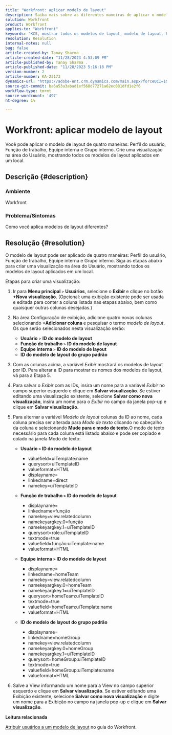 ```yaml
---
title: "Workfront: aplicar modelo de layout"
description: Saiba mais sobre as diferentes maneiras de aplicar o modelo de layout.
solution: Workfront
product: Workfront
applies-to: "Workfront"
keywords: "KCS, mostrar todos os modelos de layout, modelo de layout, Perfil do usuário, Função de trabalho, Equipe interna, Grupo inicial, Workfront"
resolution: Resolution
internal-notes: null
bug: false
article-created-by: Tanay Sharma .
article-created-date: "11/28/2023 4:53:09 PM"
article-published-by: Tanay Sharma .
article-published-date: "11/28/2023 5:16:18 PM"
version-number: 2
article-number: KA-23173
dynamics-url: "https://adobe-ent.crm.dynamics.com/main.aspx?forceUCI=1&pagetype=entityrecord&etn=knowledgearticle&id=be19a899-0e8e-ee11-8179-6045bd006704"
source-git-commit: ba6a53a3abad1ef568d77271a62ec081dfd1e2f6
workflow-type: tm+mt
source-wordcount: '497'
ht-degree: 1%

---
```


# Workfront: aplicar modelo de layout


Você pode aplicar o modelo de layout de quatro maneiras: Perfil do usuário, Função de trabalho, Equipe interna e Grupo interno. Crie uma visualização na área do Usuário, mostrando todos os modelos de layout aplicados em um local.

## Descrição {#description}


### Ambiente

Workfront



### Problema/Sintomas

Como você aplica modelos de layout diferentes?


## Resolução {#resolution}


O modelo de layout pode ser aplicado de quatro maneiras: Perfil do usuário, Função de trabalho, Equipe interna e Grupo interno. Siga as etapas abaixo para criar uma visualização na área do Usuário, mostrando todos os modelos de layout aplicados em um local.

Etapas para criar uma visualização:

1. Ir para <b>Menu principal </b>`>`  <b>Usuários</b>, selecione o <b>Exibir </b>e clique no botão <b>+Nova visualização</b>. (Opcional: uma exibição existente pode ser usada e editada para conter a coluna listada nas etapas abaixo, bem como quaisquer outras colunas desejadas.)
2. Na área Configuração de exibição, adicione quatro novas colunas selecionando <b>+Adicionar coluna </b>e pesquisar o termo *modelo de layout*. Os que serão selecionados nesta visualização serão:

   - <b>Usuário</b> `>`  <b>ID do modelo de layout</b>
   - <b>Função de trabalho </b>`>`  <b>ID do modelo de layout</b>
   - <b>Equipe interna </b>`>`  <b>ID do modelo de layout</b>
   - <b>ID do modelo de layout do grupo padrão</b>
3. Com as colunas acima, a variável *Exibir* mostrará os modelos de layout por ID. Para alterar a ID para mostrar os nomes dos modelos de layout, vá para a Etapa 5.
4. Para salvar o *Exibir* com as IDs, insira um nome para a variável *Exibir* no campo superior esquerdo e clique em <b>Salvar visualização</b>. Se estiver editando uma visualização existente, selecione <b>Salvar como nova visualização</b>, insira um nome para o *Exibir* no campo da janela pop-up e clique em <b>Salvar visualização</b>.
5. Para alternar a variável *Modelo de layout* colunas da ID ao nome, cada coluna precisa ser alterada para *Modo de texto* clicando no cabeçalho da coluna e selecionando <b>Mude para o modo de texto.</b>O modo de texto necessário para cada coluna está listado abaixo e pode ser copiado e colado na janela Modo de texto:
   - <b>Usuário `>`  ID do modelo de layout </b>
      - valuefield=uiTemplate:name
      - querysort=uiTemplateID
      - valueformat=HTML
      - displayname=
      - linkedname=direct
      - namekey=uiTemplateID


   - <b>Função de trabalho `>`  ID do modelo de layout </b>
      - displayname=
      - linkedname=função
      - namekey=view.relatedcolumn
      - namekeyargkey.0=função
      - namekeyargkey.1=uiTemplateID
      - querysort=role:uiTemplateID
      - textmode=true
      - valuefield=função:uiTemplate:name
      - valueformat=HTML


   - <b>Equipe interna `>`  ID do modelo de layout</b>
      - displayname=
      - linkedname=homeTeam
      - namekey=view.relatedcolumn
      - namekeyargkey.0=homeTeam
      - namekeyargkey.1=uiTemplateID
      - querysort=homeTeam:uiTemplateID
      - textmode=true
      - valuefield=homeTeam:uiTemplate:name
      - valueformat=HTML


   - <b>ID do modelo de layout do grupo padrão </b>
      - displayname=
      - linkedname=homeGroup
      - namekey=view.relatedcolumn
      - namekeyargkey.0=homeGroup
      - namekeyargkey.1=uiTemplateID
      - querysort=homeGroup:uiTemplateID
      - textmode=true
      - valuefield=homeGroup:uiTemplate:name
      - valueformat=HTML
6. Salve a View informando um nome para a View no campo superior esquerdo e clique em <b>Salvar visualização</b>. Se estiver editando uma Exibição existente, selecione <b>Salvar como nova visualização</b> e digite um nome para a Exibição no campo na janela pop-up e clique em <b>Salvar visualização</b>.


<b>Leitura relacionada</b>

[Atribuir usuários a um modelo de layout](https://experienceleague.adobe.com/docs/workfront/using/administration-and-setup/customize/layout-templates/assign-users-to-layout-template.html) no guia do Workfront.

